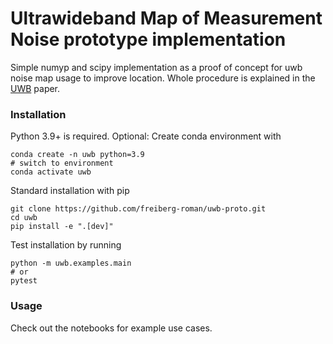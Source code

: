 # Ultrawideband Map of Measurement Noise prototype implementation

Simple numyp and scipy implementation as a proof of concept for uwb noise map usage to improve location.
Whole procedure is explained in the [UWB](https://ieeexplore.ieee.org/document/6514113) paper.

### Installation

Python 3.9+ is required.
Optional: Create conda environment with 

    conda create -n uwb python=3.9
    # switch to environment
    conda activate uwb

Standard installation with pip

    git clone https://github.com/freiberg-roman/uwb-proto.git
    cd uwb
    pip install -e ".[dev]"

Test installation by running
    
    python -m uwb.examples.main
    # or
    pytest

### Usage

Check out the notebooks for example use cases.
